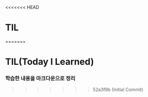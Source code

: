 <<<<<<< HEAD
# TIL
=======
# TIL(Today I Learned)
### 학습한 내용을 마크다운으로 정리
>>>>>>> 52a3f9b (Initial Commit)

